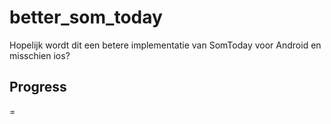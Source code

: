 # better_som_today

Hopelijk wordt dit een betere implementatie van SomToday voor Android en misschien ios?


## Progress

=
